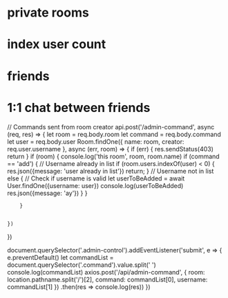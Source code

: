 # private rooms

# index user count

# friends

# 1:1 chat between friends

// Commands sent from room creator
api.post('/admin-command', async (req, res) => {
    let room = req.body.room
    let command = req.body.command
    let user = req.body.user
    Room.findOne({ name: room, creator: req.user.username }, async (err, room) => {
        if (err) {
            res.sendStatus(403)
            return
        }
        if (room) {
            console.log('this room', room, room.name)
            if (command == 'add') {
                // Username already in list
                if (room.users.indexOf(user) < 0) {
                        res.json({message: 'user already in list'})
                        return;
                    }
                // Username not in list
                else {
                    // Check if username is valid
                    let userToBeAdded = await User.findOne({username: user})
                    console.log(userToBeAdded)
                    res.json({message: 'ay'})
                }
            }

        }
    
    
    })
})


document.querySelector('.admin-control').addEventListener('submit', e => {
    e.preventDefault()
    let commandList = document.querySelector('.command').value.split(' ')
    console.log(commandList)
    axios.post('/api/admin-command', {
        room: location.pathname.split('/')[2],
        command: commandList[0],
        username: commandList[1]
    })
    .then(res => console.log(res))
})
